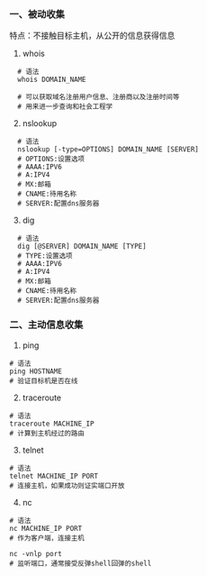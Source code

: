### 一、被动收集

特点：不接触目标主机，从公开的信息获得信息

1. whois

```shell
  # 语法
  whois DOMAIN_NAME

  # 可以获取域名注册用户信息、注册商以及注册时间等
  # 用来进一步查询和社会工程学
```

2. nslookup

```shell
  # 语法
  nslookup [-type=OPTIONS] DOMAIN_NAME [SERVER]
  # OPTIONS:设置选项
  # AAAA:IPV6
  # A:IPV4
  # MX:邮箱
  # CNAME:待用名称
  # SERVER:配置dns服务器
```

3. dig

```shell
  # 语法
  dig [@SERVER] DOMAIN_NAME [TYPE]
  # TYPE:设置选项
  # AAAA:IPV6
  # A:IPV4
  # MX:邮箱
  # CNAME:待用名称
  # SERVER:配置dns服务器
```

### 二、主动信息收集

1. ping
  
```shell
# 语法
ping HOSTNAME
# 验证目标机是否在线
```

2. traceroute
```shell
# 语法
traceroute MACHINE_IP
# 计算到主机经过的路由
```

3. telnet
```shell
# 语法
telnet MACHINE_IP PORT
# 连接主机，如果成功则证实端口开放
```

4. nc
```shell
# 语法
nc MACHINE_IP PORT
# 作为客户端，连接主机

nc -vnlp port
# 监听端口，通常接受反弹shell回弹的shell
```
